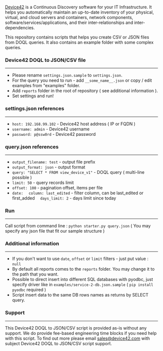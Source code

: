 [Device42](http://www.device42.com/) is a Continuous Discovery software for your IT Infrastructure. It helps you automatically maintain an up-to-date inventory of your physical, virtual, and cloud servers and containers, network components, software/services/applications, and their inter-relationships and inter-dependencies.


This repository contains scripts that helps you create CSV or JSON files from DOQL queries. It also contains an example folder with some complex queries.


### Device42 DOQL to JSON/CSV file
-----------------------------
* Please rename `settings.json.sample` to `settings.json`.
* For the query you need to run - add `__some_name__.json` or copy / edit examples from "examples" folder.
* Add `reports` folder in the root of repository ( see additional information ).
* Set settings and run!

### settings.json references
-----------------------------
* `host: 192.168.99.102` - Device42 host address ( IP or FQDN )
* `username: admin` - Device42 username
* `password: p@ssw0rd` - Device42 password 

### query.json references
-----------------------------
* `output_filename: test` - output file prefix
* `output_format: json` - output format
* `query: "SELECT * FROM view_device_v1"` - DOQL query ( multi-line possible )
* `limit: 50` - query records limit
* `offset: 100` - pagination offset, items per file
* `date:`
	`  column: last_edited` - filter column, can be last_edited or first_added
	`  days_limit: 2` - days limit since today

### Run
-----------------------------
Call script from command line : `python starter.py query.json` ( You may specify any json file that fit our sample structure )

### Additional information
-----------------------------
* If you don't want to use `date`, `offset` or `limit` filters  - just put value : `null`
* By default all reports comes to the `reports` folder. You may change it to the path that you want.
* Possible to direct insert into different SQL databases with pyodbc, just specify driver like in `examples/service-2-db.json.sample` ( `pip install pyodbc` required )
* Script insert data to the same DB rows names as returns by SELECT query.

### Support
-----------------------------
This Device42 DOQL to JSON/CSV script is provided as-is without any support. We do provide fee-based engineering time blocks if you need help with this script.  To find out more please email sales@device42.com with subject Device42 DOQL to JSON/CSV script support.

